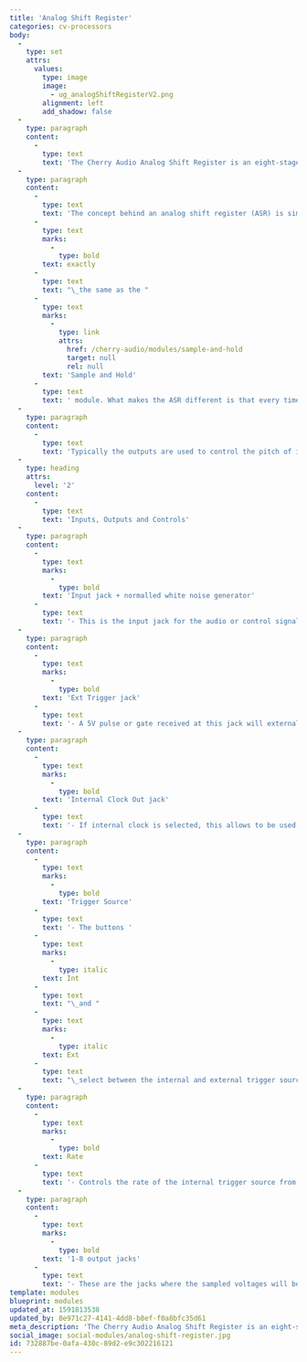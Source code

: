 ```yaml
---
title: 'Analog Shift Register'
categories: cv-processors
body:
  -
    type: set
    attrs:
      values:
        type: image
        image:
          - ug_analogShiftRegisterV2.png
        alignment: left
        add_shadow: false
  -
    type: paragraph
    content:
      -
        type: text
        text: 'The Cherry Audio Analog Shift Register is an eight-stage analog-style shift register that can be triggered via an internal or external clock source.'
  -
    type: paragraph
    content:
      -
        type: text
        text: 'The concept behind an analog shift register (ASR) is similar to a sample and hold module which repetitively “samples” an input signal and outputs its voltage until triggered again. In fact the first output of the Analog Shift Register is '
      -
        type: text
        marks:
          -
            type: bold
        text: exactly
      -
        type: text
        text: "\_the same as the "
      -
        type: text
        marks:
          -
            type: link
            attrs:
              href: /cherry-audio/modules/sample-and-hold
              target: null
              rel: null
        text: 'Sample and Hold'
      -
        type: text
        text: ' module. What makes the ASR different is that every time a new sample is taken, the previous sample is “shifted” sequentially to the next output.'
  -
    type: paragraph
    content:
      -
        type: text
        text: 'Typically the outputs are used to control the pitch of individual oscillators to create a canonic melody or pattern where the leading oscillator voice is “followed” by multiple subsequent voices.'
  -
    type: heading
    attrs:
      level: '2'
    content:
      -
        type: text
        text: 'Inputs, Outputs and Controls'
  -
    type: paragraph
    content:
      -
        type: text
        marks:
          -
            type: bold
        text: 'Input jack + normalled white noise generator'
      -
        type: text
        text: '- This is the input jack for the audio or control signal to be sampled. If nothing is plugged in, it receives white noise from the internal white noise generator. Plugging a jack in overrides the normalled noise source. '
  -
    type: paragraph
    content:
      -
        type: text
        marks:
          -
            type: bold
        text: 'Ext Trigger jack'
      -
        type: text
        text: '- A 5V pulse or gate received at this jack will externally trigger the module.'
  -
    type: paragraph
    content:
      -
        type: text
        marks:
          -
            type: bold
        text: 'Internal Clock Out jack'
      -
        type: text
        text: '- If internal clock is selected, this allows to be used to trigger additional destinations, and allows the Analog Shift Register to function as a master clock source. '
  -
    type: paragraph
    content:
      -
        type: text
        marks:
          -
            type: bold
        text: 'Trigger Source'
      -
        type: text
        text: '- The buttons '
      -
        type: text
        marks:
          -
            type: italic
        text: Int
      -
        type: text
        text: "\_and "
      -
        type: text
        marks:
          -
            type: italic
        text: Ext
      -
        type: text
        text: "\_select between the internal and external trigger source."
  -
    type: paragraph
    content:
      -
        type: text
        marks:
          -
            type: bold
        text: Rate
      -
        type: text
        text: '- Controls the rate of the internal trigger source from 0.02 Hz - 50 Hz.'
  -
    type: paragraph
    content:
      -
        type: text
        marks:
          -
            type: bold
        text: '1-8 output jacks'
      -
        type: text
        text: '- These are the jacks where the sampled voltages will be output. Each sampled CV will initially be available at the first output and shifted sequentially to the next output with each following trigger. Note that voltages from the eighth output are not shifted back to the first output.'
template: modules
blueprint: modules
updated_at: 1591813538
updated_by: 8e971c27-4141-4dd8-b8ef-f0a8bfc35d61
meta_description: 'The Cherry Audio Analog Shift Register is an eight-stage analog-style shift register that can be triggered via an internal or external clock source.'
social_image: social-modules/analog-shift-register.jpg
id: 732887be-0afa-430c-89d2-e9c302216121
---
```

